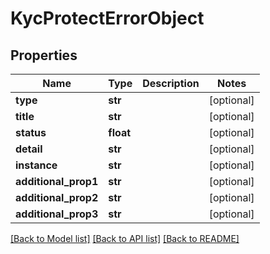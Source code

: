 # KycProtectErrorObject

## Properties
Name | Type | Description | Notes
------------ | ------------- | ------------- | -------------
**type** | **str** |  | [optional] 
**title** | **str** |  | [optional] 
**status** | **float** |  | [optional] 
**detail** | **str** |  | [optional] 
**instance** | **str** |  | [optional] 
**additional_prop1** | **str** |  | [optional] 
**additional_prop2** | **str** |  | [optional] 
**additional_prop3** | **str** |  | [optional] 

[[Back to Model list]](../README.md#documentation-for-models) [[Back to API list]](../README.md#documentation-for-api-endpoints) [[Back to README]](../README.md)

